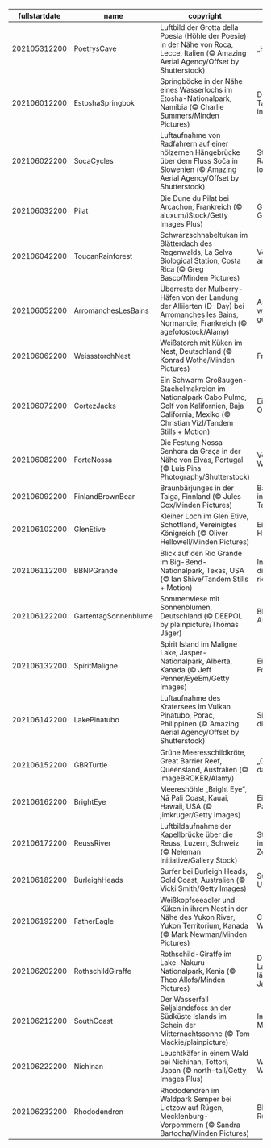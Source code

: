 |fullstartdate|name|copyright|title|image|
|--|--|--|--|--|
202105312200|PoetrysCave|Luftbild der Grotta della Poesia (Höhle der Poesie) in der Nähe von Roca, Lecce, Italien (© Amazing Aerial Agency/Offset by Shutterstock)|„Höhle der Poesie“|![](/de-DE/2021/06/202105312200PoetrysCave.jpg)|
202106012200|EstoshaSpringbok|Springböcke in der Nähe eines Wasserlochs im Etosha-Nationalpark, Namibia (© Charlie Summers/Minden Pictures)|Die trockenen Tage des Winters in Etosha|![](/de-DE/2021/06/202106012200EstoshaSpringbok.jpg)|
202106022200|SocaCycles|Luftaufnahme von Radfahrern auf einer hölzernen Hängebrücke über dem Fluss Soča in Slowenien (© Amazing Aerial Agency/Offset by Shutterstock)|Steigen Sie auf Ihr Rad und fahren Sie los!|![](/de-DE/2021/06/202106022200SocaCycles.jpg)|
202106032200|Pilat|Die Dune du Pilat bei Arcachon, Frankreich (© aluxum/iStock/Getty Images Plus)|Gegen Wind und Gezeiten|![](/de-DE/2021/06/202106032200Pilat.jpg)|
202106042200|ToucanRainforest|Schwarzschnabeltukan im Blätterdach des Regenwalds, La Selva Biological Station, Costa Rica (© Greg Basco/Minden Pictures)|Vogelperspektive am Weltumwelttag|![](/de-DE/2021/06/202106042200ToucanRainforest.jpg)|
202106052200|ArromanchesLesBains|Überreste der Mulberry-Häfen von der Landung der Alliierten (D-Day) bei Arromanches les Bains, Normandie, Frankreich (© agefotostock/Alamy)|An diesem Strand wurde Geschichte geschrieben|![](/de-DE/2021/06/202106052200ArromanchesLesBains.jpg)|
202106062200|WeissstorchNest|Weißstorch mit Küken im Nest, Deutschland (© Konrad Wothe/Minden Pictures)|Frühstück ist fertig|![](/de-DE/2021/06/202106062200WeissstorchNest.jpg)|
202106072200|CortezJacks|Ein Schwarm Großaugen-Stachelmakrelen im Nationalpark Cabo Pulmo, Golf von Kalifornien, Baja California, Mexiko (© Christian Vizl/Tandem Stills + Motion)|Ein Tag für unsere Ozeane|![](/de-DE/2021/06/202106072200CortezJacks.jpg)|
202106082200|ForteNossa|Die Festung Nossa Senhora da Graça in der Nähe von Elvas, Portugal (© Luis Pina Photography/Shutterstock)|Von der Ruine zum Weltkulturerbe|![](/de-DE/2021/06/202106082200ForteNossa.jpg)|
202106092200|FinlandBrownBear|Braunbärjunges in der Taiga, Finnland (© Jules Cox/Minden Pictures)|Bärenbeobachtung in der finnischen Taiga|![](/de-DE/2021/06/202106092200FinlandBrownBear.jpg)|
202106102200|GlenEtive|Kleiner Loch im Glen Etive, Schottland, Vereinigtes Königreich (© Oliver Hellowell/Minden Pictures)|Eine Insel in den Highlands|![](/de-DE/2021/06/202106102200GlenEtive.jpg)|
202106112200|BBNPGrande|Blick auf den Rio Grande im Big-Bend-Nationalpark, Texas, USA (© Ian Shive/Tandem Stills + Motion)|In Texas ist sogar die Flusskurve riesig|![](/de-DE/2021/06/202106112200BBNPGrande.jpg)|
202106122200|GartentagSonnenblume|Sommerwiese mit Sonnenblumen, Deutschland (© DEEPOL by plainpicture/Thomas Jäger)|Blumige Aussichten|![](/de-DE/2021/06/202106122200GartentagSonnenblume.jpg)|
202106132200|SpiritMaligne|Spirit Island im Maligne Lake, Jasper-Nationalpark, Alberta, Kanada (© Jeff Penner/EyeEm/Getty Images)|Ein Paradies für Fotografen|![](/de-DE/2021/06/202106132200SpiritMaligne.jpg)|
202106142200|LakePinatubo|Luftaufnahme des Kratersees im Vulkan Pinatubo, Porac, Philippinen (© Amazing Aerial Agency/Offset by Shutterstock)|Sind Sie älter als dieser See?|![](/de-DE/2021/06/202106142200LakePinatubo.jpg)|
202106152200|GBRTurtle|Grüne Meeresschildkröte, Great Barrier Reef, Queensland, Australien (© imageBROKER/Alamy)|„Gleitflug“ durch das Meer|![](/de-DE/2021/06/202106152200GBRTurtle.jpg)|
202106162200|BrightEye|Meereshöhle „Bright Eye“, Nā Pali Coast, Kauai, Hawaii, USA (© jimkruger/Getty Images)|Ein weiterer Tag im Paradies|![](/de-DE/2021/06/202106162200BrightEye.jpg)|
202106172200|ReussRiver|Luftbildaufnahme der Kapellbrücke über die Reuss, Luzern, Schweiz (© Neleman Initiative/Gallery Stock)|Stadt der Brücken in der Zentralschweiz|![](/de-DE/2021/06/202106172200ReussRiver.jpg)|
202106182200|BurleighHeads|Surfer bei Burleigh Heads, Gold Coast, Australien (© Vicki Smith/Getty Images)|Surfspaß Down Under|![](/de-DE/2021/06/202106182200BurleighHeads.jpg)|
202106192200|FatherEagle|Weißkopfseeadler und Küken in ihrem Nest in der Nähe des Yukon River, Yukon Territorium, Kanada (© Mark Newman/Minden Pictures)|Comeback eines Wappenvogels|![](/de-DE/2021/06/202106192200FatherEagle.jpg)|
202106202200|RothschildGiraffe|Rothschild-Giraffe im Lake-Nakuru-Nationalpark, Kenia (© Theo Allofs/Minden Pictures)|Das höchste Landtier am längsten Tag des Jahres|![](/de-DE/2021/06/202106202200RothschildGiraffe.jpg)|
202106212200|SouthCoast|Der Wasserfall Seljalandsfoss an der Südküste Islands im Schein der Mitternachtssonne (© Tom Mackie/plainpicture)|Im Land der Mitternachtssonne|![](/de-DE/2021/06/202106212200SouthCoast.jpg)|
202106222200|Nichinan|Leuchtkäfer in einem Wald bei Nichinan, Tottori, Japan (© north-tail/Getty Images Plus)|Willkommen in der Wald-Disco!|![](/de-DE/2021/06/202106222200Nichinan.jpg)|
202106232200|Rhododendron|Rhododendren im Waldpark Semper bei Lietzow auf Rügen, Mecklenburg-Vorpommern (© Sandra Bartocha/Minden Pictures)|Blütenpracht auf Rügen|![](/de-DE/2021/06/202106232200Rhododendron.jpg)|
